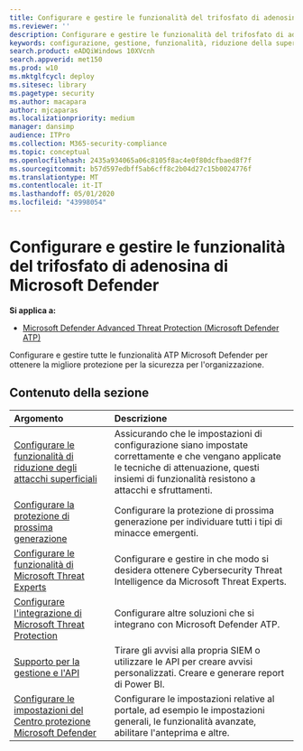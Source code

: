 ```yaml
---
title: Configurare e gestire le funzionalità del trifosfato di adenosina di Microsoft Defender
ms.reviewer: ''
description: Configurare e gestire le funzionalità del trifosfato di adenosina di Microsoft Defender come la riduzione della superficie di attacco, la protezione di prossima generazione e i controlli di sicurezza
keywords: configurazione, gestione, funzionalità, riduzione della superficie di attacco, protezione di prossima generazione, controlli di sicurezza, rilevamento e risposta di endpoint, ricerca e correzione automatici, controlli di sicurezza, controlli
search.product: eADQiWindows 10XVcnh
search.appverid: met150
ms.prod: w10
ms.mktglfcycl: deploy
ms.sitesec: library
ms.pagetype: security
ms.author: macapara
author: mjcaparas
ms.localizationpriority: medium
manager: dansimp
audience: ITPro
ms.collection: M365-security-compliance
ms.topic: conceptual
ms.openlocfilehash: 2435a934065a06c8105f8ac4e0f80dcfbaed8f7f
ms.sourcegitcommit: b57d597edbff5ab6cff8c2b04d27c15b0024776f
ms.translationtype: MT
ms.contentlocale: it-IT
ms.lasthandoff: 05/01/2020
ms.locfileid: "43998054"
---
```

# <a name="configure-and-manage-microsoft-defender-atp-capabilities"></a>Configurare e gestire le funzionalità del trifosfato di adenosina di Microsoft Defender
**Si applica a:**

- [Microsoft Defender Advanced Threat Protection (Microsoft Defender ATP)](https://go.microsoft.com/fwlink/p/?linkid=2069559)

Configurare e gestire tutte le funzionalità ATP Microsoft Defender per ottenere la migliore protezione per la sicurezza per l'organizzazione. 


## <a name="in-this-section"></a>Contenuto della sezione 
Argomento | Descrizione 
:---|:---
[Configurare le funzionalità di riduzione degli attacchi superficiali](https://docs.microsoft.com/windows/security/threat-protection/microsoft-defender-atp/configure-attack-surface-reduction) |  Assicurando che le impostazioni di configurazione siano impostate correttamente e che vengano applicate le tecniche di attenuazione, questi insiemi di funzionalità resistono a attacchi e sfruttamenti. 
[Configurare la protezione di prossima generazione](https://docs.microsoft.com/windows/security/threat-protection/windows-defender-antivirus/configure-windows-defender-antivirus-features) | Configurare la protezione di prossima generazione per individuare tutti i tipi di minacce emergenti.
[Configurare le funzionalità di Microsoft Threat Experts](https://docs.microsoft.com/windows/security/threat-protection/microsoft-defender-atp/configure-microsoft-threat-experts) | Configurare e gestire in che modo si desidera ottenere Cybersecurity Threat Intelligence da Microsoft Threat Experts.
[Configurare l'integrazione di Microsoft Threat Protection](https://docs.microsoft.com/windows/security/threat-protection/microsoft-defender-atp/threat-protection-integration)| Configurare altre soluzioni che si integrano con Microsoft Defender ATP.
[Supporto per la gestione e l'API](https://docs.microsoft.com/windows/security/threat-protection/microsoft-defender-atp/management-apis)| Tirare gli avvisi alla propria SIEM o utilizzare le API per creare avvisi personalizzati. Creare e generare report di Power BI. 
[Configurare le impostazioni del Centro protezione Microsoft Defender](https://docs.microsoft.com/windows/security/threat-protection/microsoft-defender-atp/preferences-setup) |  Configurare le impostazioni relative al portale, ad esempio le impostazioni generali, le funzionalità avanzate, abilitare l'anteprima e altre.



